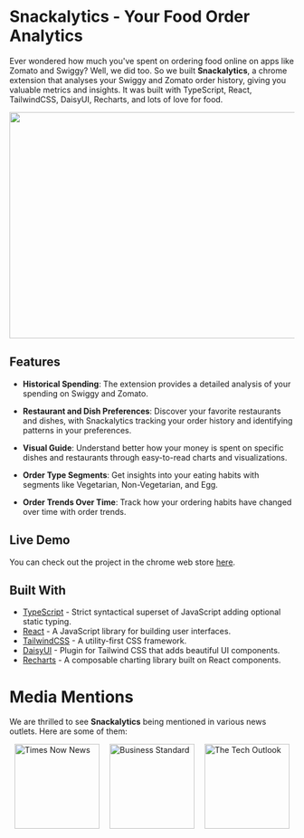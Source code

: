 # Snackalytics - Your Food Order Analytics

Ever wondered how much you've spent on ordering food online on apps like Zomato and Swiggy? Well, we did too. So we built **Snackalytics**, a chrome extension that analyses your Swiggy and Zomato order history, giving you valuable metrics and insights. It was built with TypeScript, React, TailwindCSS, DaisyUI, Recharts, and lots of love for food.

<img src="https://media.licdn.com/dms/image/C5622AQHDL93zyvRMRQ/feedshare-shrink_800/0/1669886809211?e=1688601600&v=beta&t=6SLmplUZyOH3jGiOHfZYd-1cMEb5aNddO2iAictx8fA" width="700" height="400" />

## Features

- **Historical Spending**: The extension provides a detailed analysis of your spending on Swiggy and Zomato.

- **Restaurant and Dish Preferences**: Discover your favorite restaurants and dishes, with Snackalytics tracking your order history and identifying patterns in your preferences.

- **Visual Guide**: Understand better how your money is spent on specific dishes and restaurants through easy-to-read charts and visualizations.

- **Order Type Segments**: Get insights into your eating habits with segments like Vegetarian, Non-Vegetarian, and Egg.

- **Order Trends Over Time**: Track how your ordering habits have changed over time with order trends.


## Live Demo
You can check out the project in the chrome web store [here](https://chrome.google.com/webstore/detail/zomato-swiggy-spending-ca/ldgegkoaijbakkmcfcjofbaaoknjbedj).

## Built With
- [TypeScript](https://www.typescriptlang.org/) - Strict syntactical superset of JavaScript adding optional static typing.
- [React](https://reactjs.org/) - A JavaScript library for building user interfaces.
- [TailwindCSS](https://tailwindcss.com/) - A utility-first CSS framework.
- [DaisyUI](https://daisyui.com/) - Plugin for Tailwind CSS that adds beautiful UI components.
- [Recharts](http://recharts.org/) - A composable charting library built on React components.


# Media Mentions

We are thrilled to see **Snackalytics** being mentioned in various news outlets. Here are some of them:
<div style="display: flex; justify-content: space-around; align-items: center">

<a href="https://www.timesnownews.com/technology-science/this-google-chrome-extension-lets-you-check-how-much-money-you-spend-on-zomato-and-swiggy-article-95940228" target="_blank">
    <img src="https://www.timesnownews.com/assets/icons/svg/logo-large.svg" alt="Times Now News" width="150"/>
</a>

<a href="https://www.business-standard.com/article/current-affairs/want-to-track-your-lifetime-spending-on-zomato-swiggy-amazon-or-uber-122120900753_1.html" target="_blank">
    <img src="https://bsmedia.business-standard.com/include/_mod/site/html5/images/business-standard-logo.png" alt="Business Standard" width="150"/>
</a>

<a href="https://www.thetechoutlook.com/news/technology/apps-technology/know-how-much-have-you-spent-on-ordering-food-online-till-now/" target="_blank">
    <img src="https://www.thetechoutlook.com/wp-content/uploads/2020/02/tto-logo-4-1-2.png" alt="The Tech Outlook" width="150"/>
</a>

</div>
